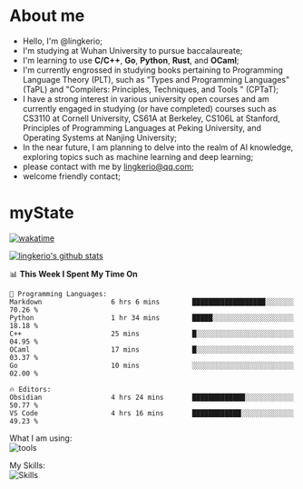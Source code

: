 # About me

- Hello, I'm @lingkerio; 
- I'm studying at Wuhan University to pursue baccalaureate;
- I'm learning to use **C/C++**, **Go**, **Python**, **Rust**, and **OCaml**;
- I'm currently engrossed in studying books pertaining to Programming Language Theory (PLT), such as "Types and Programming Languages" (TaPL) and "Compilers: Principles, Techniques, and Tools " (CPTaT);
- I have a strong interest in various university open courses and am currently engaged in studying (or have completed) courses such as CS3110 at Cornell University, CS61A at Berkeley, CS106L at Stanford, Principles of Programming Languages at Peking University, and Operating Systems at Nanjing University;
- In the near future, I am planning to delve into the realm of AI knowledge, exploring topics such as machine learning and deep learning;
- please contact with me by lingkerio@qq.com;
- welcome friendly contact;


# myState
[![wakatime](https://wakatime.com/badge/user/91f23013-72dc-47fa-9246-c7f1d9e4561b.svg)](https://wakatime.com/@91f23013-72dc-47fa-9246-c7f1d9e4561b)


[![lingkerio's github stats](https://github-readme-stats-sigma-five.vercel.app/api?username=lingkerio&count_private=true&show_icons=true&theme=radical "![lingkerio's github stats")](https://github.com/anuraghazra/github-readme-stats)

<!--[![Top Langs](https://github-readme-stats.vercel.app/api/top-langs/?username=lingkerio&layout=compact)](https://github.com/anuraghazra/github-readme-stats)-->

<!--START_SECTION:waka-->
📊 **This Week I Spent My Time On** 

```text
💬 Programming Languages: 
Markdown                 6 hrs 6 mins        ██████████████████░░░░░░░   70.26 % 
Python                   1 hr 34 mins        █████░░░░░░░░░░░░░░░░░░░░   18.18 % 
C++                      25 mins             █░░░░░░░░░░░░░░░░░░░░░░░░   04.95 % 
OCaml                    17 mins             █░░░░░░░░░░░░░░░░░░░░░░░░   03.37 % 
Go                       10 mins             ░░░░░░░░░░░░░░░░░░░░░░░░░   02.00 % 

🔥 Editors: 
Obsidian                 4 hrs 24 mins       █████████████░░░░░░░░░░░░   50.77 % 
VS Code                  4 hrs 16 mins       ████████████░░░░░░░░░░░░░   49.23 % 
```


<!--END_SECTION:waka-->

What I am using:  
![tools](https://skillicons.dev/icons?i=discord,twitter,linkedin,gitlab,git,github,neovim,vim,md,matlab,stackoverflow,visualstudio,vscode,pycharm)  


My Skills:  
![Skills](https://skillicons.dev/icons?i=bash,c,cpp,cmake,ocaml,docker,latex,md,go,html,codepen,java,linux,powershell,py,qt,regex,rust,php)  
